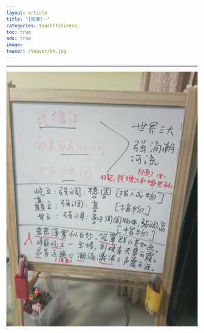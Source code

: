 ```yaml
---
layout: article
title: "[观潮]一"
categories: teachffchinese
toc: true
ads: true
image:
teaser: /teaser/bk.jpg
---
```


---



![df](https://github.com/storage201608/storage/blob/master/myhome2016/_posts/teachffchinese/2016-09-01-20160901201845teachffchinese.md/IMG_20160901_184821.jpg?raw=true)

